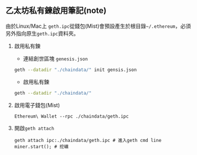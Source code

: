 ## 乙太坊私有鍊啟用筆記(note)
由於Linux/Mac上 `geth.ipc`從錢包(Mist)會預設產生於根目錄`~/.ethereum`，必須另外指向原生`geth.ipc`資料夾。
1. 啟用私有鍊
    - 連結創世區塊 `genesis.json` 
    ```bash
    geth --datadir "./chaindata/" init gensis.json
    ```
    - 啟用私有鍊 
    ```bash 
    geth --datadir "./chaindata/" 
    ```
2. 啟用電子錢包(Mist)
    ``` bath 
    Ethereum\ Wallet --rpc ./chaindata/geth.ipc
    ```

3. 開啟`geth attach`
    ```
    geth attach ipc:./chaindata/geth.ipc # 進入geth cmd line
    miner.start(); # 挖礦
    ```